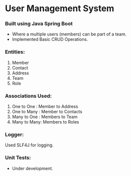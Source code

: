 # User Management System
### Built using Java Spring Boot
 - Where a multiple users (members) can be part of a team.
 - Implemented Basic CRUD Operations. 

### Entities:
  1. Member
  2. Contact
  3. Address
  4. Team
  5. Role
     
### Associations Used:
  1. One to One  : Member to Address
  2. One to Many : Member to Contacts
  3. Many to One : Members to Team
  4. Many to Many: Members to Roles

### Logger:
  Used SLF4J for logging.

### Unit Tests:
  - Under development.

